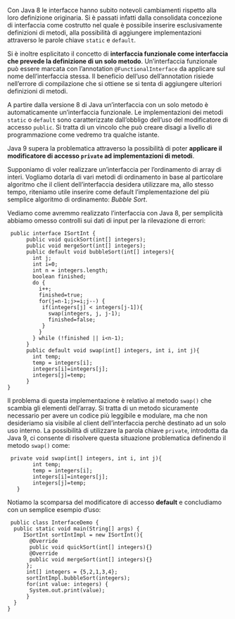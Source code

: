 Con Java 8 le interfacce hanno subito notevoli cambiamenti rispetto alla loro definizione originaria. Si è passati infatti dalla consolidata concezione di interfaccia come costrutto nel quale è possibile inserire esclusivamente definizioni di metodi, alla possibilità di aggiungere implementazioni attraverso le parole chiave `static` e `default`.

Si è inoltre esplicitato il concetto di **interfaccia funzionale come interfaccia che prevede la definizione di un solo metodo**. Un’interfaccia funzionale può essere marcata con l’annotation `@FunctionalInterface` da applicare sul nome dell’interfaccia stessa. Il beneficio dell’uso dell’annotation risiede nell’errore di compilazione che si ottiene se si tenta di aggiungere ulteriori definizioni di metodi.

A partire dalla versione 8 di Java un’interfaccia con un solo metodo è automaticamente un’interfaccia funzionale. Le implementazioni dei metodi `static` o `default` sono caratterizzate dall’obbligo dell’uso del modificatore di accesso `public`. Si tratta di un vincolo che può creare disagi a livello di programmazione come vedremo tra qualche istante.

Java 9 supera la problematica attraverso la possibilità di poter **applicare il modificatore di accesso `private` ad implementazioni di metodi**.

Supponiamo di voler realizzare un’interfaccia per l’ordinamento di array di interi. Vogliamo dotarla di vari metodi di ordinamento in base al particolare algoritmo che il client dell’interfaccia desidera utilizzare ma, allo stesso tempo, riteniamo utile inserire come default l’implementazione del più semplice algoritmo di ordinamento: _Bubble Sort_.

Vediamo come avremmo realizzato l’interfaccia con Java 8, per semplicità abbiamo omesso controlli sui dati di input per la rilevazione di errori:

```
 public interface ISortInt {
      public void quickSort(int[] integers);
      public void mergeSort(int[] integers);
      public default void bubbleSort(int[] integers){
        int j;
        int i=0;
        int n = integers.length;
        boolean finished;  
        do {
          i++;
          finished=true;
          for(j=n-1;j>=i;j--) {
           if(integers[j] < integers[j-1]){
             swap(integers, j, j-1);
             finished=false;
           }
          }
        } while (!finished || i<n-1);
      }
      public default void swap(int[] integers, int i, int j){
        int temp;
        temp = integers[i];
        integers[i]=integers[j];
        integers[j]=temp;
      }
} 
```

Il problema di questa implementazione è relativo al metodo `swap()` che scambia gli elementi dell’array. Si tratta di un metodo sicuramente necessario per avere un codice più leggibile e modulare, ma che non desideriamo sia visibile al client dell’interfaccia perchè destinato ad un solo uso interno. La possibilità di utilizzare la parola chiave `private`, introdotta da Java 9, ci consente di risolvere questa situazione problematica definendo il metodo `swap()` come:

```
 private void swap(int[] integers, int i, int j){
        int temp;
        temp = integers[i];
        integers[i]=integers[j];
        integers[j]=temp;
   } 
```

Notiamo la scomparsa del modificatore di accesso **default** e concludiamo con un semplice esempio d’uso:

```
 public class InterfaceDemo {
  public static void main(String[] args) {
     ISortInt sortIntImpl = new ISortInt(){
       @Override
       public void quickSort(int[] integers){}
       @Override
       public void mergeSort(int[] integers){}
      };
      int[] integers = {5,2,1,3,4};
      sortIntImpl.bubbleSort(integers);
      for(int value: integers) {
       System.out.print(value);
      }
  }
} 
```